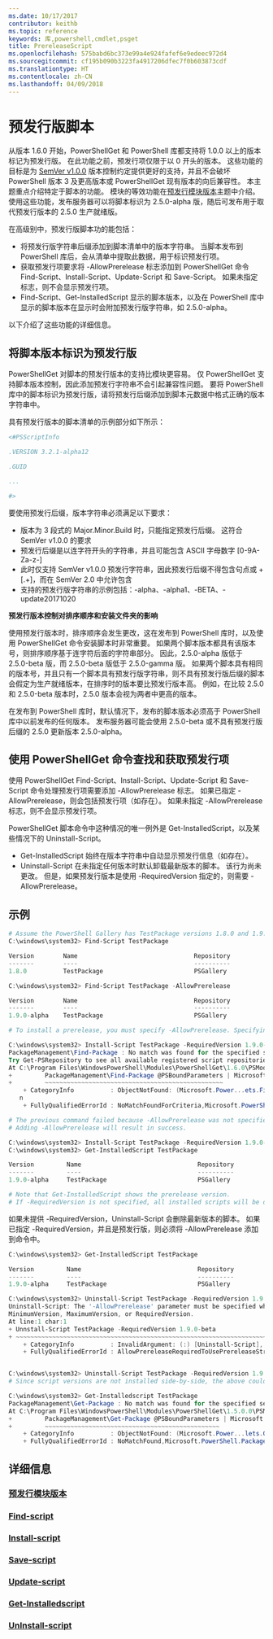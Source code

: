 ```yaml
---
ms.date: 10/17/2017
contributor: keithb
ms.topic: reference
keywords: 库,powershell,cmdlet,psget
title: PrereleaseScript
ms.openlocfilehash: 575babd6bc373e99a4e924fafef6e9edeec972d4
ms.sourcegitcommit: cf195b090b3223fa4917206dfec7f0b603873cdf
ms.translationtype: HT
ms.contentlocale: zh-CN
ms.lasthandoff: 04/09/2018
---
```

# <a name="prerelease-versions-of-scripts"></a>预发行版脚本

从版本 1.6.0 开始，PowerShellGet 和 PowerShell 库都支持将 1.0.0 以上的版本标记为预发行版。 在此功能之前，预发行项仅限于以 0 开头的版本。 这些功能的目标是为 [SemVer v1.0.0](http://semver.org/spec/v1.0.0.html) 版本控制约定提供更好的支持，并且不会破坏 PowerShell 版本 3 及更高版本或 PowerShellGet 现有版本的向后兼容性。
本主题重点介绍特定于脚本的功能。 模块的等效功能在[预发行模块版本](../module/PrereleaseModule.md)主题中介绍。 使用这些功能，发布服务器可以将脚本标识为 2.5.0-alpha 版，随后可发布用于取代预发行版本的 2.5.0 生产就绪版。

在高级别中，预发行版脚本功的能包括：

* 将预发行版字符串后缀添加到脚本清单中的版本字符串。
当脚本发布到 PowerShell 库后，会从清单中提取此数据，用于标识预发行项。
* 获取预发行项要求将 -AllowPrerelease 标志添加到 PowerShellGet 命令 Find-Script、Install-Script、Update-Script 和 Save-Script。
如果未指定标志，则不会显示预发行项。
* Find-Script、Get-InstalledScript 显示的脚本版本，以及在 PowerShell 库中显示的脚本版本在显示时会附加预发行版字符串，如 2.5.0-alpha。

以下介绍了这些功能的详细信息。


## <a name="identifying-a-script-version-as-a-prerelease"></a>将脚本版本标识为预发行版

PowerShellGet 对脚本的预发行版本的支持比模块更容易。
仅 PowerShellGet 支持脚本版本控制，因此添加预发行字符串不会引起兼容性问题。
要将 PowerShell 库中的脚本标识为预发行版，请将预发行后缀添加到脚本元数据中格式正确的版本字符串中。

具有预发行版本的脚本清单的示例部分如下所示：
```powershell
<#PSScriptInfo

.VERSION 3.2.1-alpha12

.GUID

...

#>

```

要使用预发行后缀，版本字符串必须满足以下要求：

* 版本为 3 段式的 Major.Minor.Build 时，只能指定预发行后缀。 这符合 SemVer v1.0.0 的要求
* 预发行后缀是以连字符开头的字符串，并且可能包含 ASCII 字母数字 [0-9A-Za-z-]
* 此时仅支持 SemVer v1.0.0 预发行字符串，因此预发行后缀不得包含句点或 + [.+]，而在 SemVer 2.0 中允许包含
* 支持的预发行版字符串的示例包括：-alpha、-alpha1、-BETA、-update20171020

__预发行版本控制对排序顺序和安装文件夹的影响__

使用预发行版本时，排序顺序会发生更改，这在发布到 PowerShell 库时，以及使用 PowerShellGet 命令安装脚本时非常重要。
如果两个脚本版本都具有该版本号，则排序顺序基于连字符后面的字符串部分。 因此，2.5.0-alpha 版低于 2.5.0-beta 版，而 2.5.0-beta 版低于 2.5.0-gamma 版。
如果两个脚本具有相同的版本号，并且只有一个脚本具有预发行版字符串，则不具有预发行版后缀的脚本会假定为生产就绪版本，在排序时的版本要比预发行版本高。
例如，在比较 2.5.0 和 2.5.0-beta 版本时，2.5.0 版本会视为两者中更高的版本。

在发布到 PowerShell 库时，默认情况下，发布的脚本版本必须高于 PowerShell 库中以前发布的任何版本。
发布服务器可能会使用 2.5.0-beta 或不具有预发行版后缀的 2.5.0 更新版本 2.5.0-alpha。

## <a name="finding-and-acquiring-prerelease-items-using-powershellget-commands"></a>使用 PowerShellGet 命令查找和获取预发行项

使用 PowerShellGet Find-Script、Install-Script、Update-Script 和 Save-Script 命令处理预发行项需要添加 -AllowPrerelease 标志。
如果已指定 -AllowPrerelease，则会包括预发行项（如存在）。
如果未指定 -AllowPrerelease 标志，则不会显示预发行项。

PowerShellGet 脚本命令中这种情况的唯一例外是 Get-InstalledScript，以及某些情况下的 Uninstall-Script。

* Get-InstalledScript 始终在版本字符串中自动显示预发行信息（如存在）。
* Uninstall-Script 在未指定任何版本时默认卸载最新版本的脚本。 该行为尚未更改。 但是，如果预发行版本是使用 -RequiredVersion 指定的，则需要 -AllowPrerelease。

## <a name="examples"></a>示例
```powershell
# Assume the PowerShell Gallery has TestPackage versions 1.8.0 and 1.9.0-alpha. If -AllowPrerelease is not specified, only version 1.8.0 will be returned.
C:\windows\system32> Find-Script TestPackage

Version        Name                                Repository           Description
-------        ----                                ----------           -----------
1.8.0          TestPackage                         PSGallery            Package used to validate changes to the PowerShe...

C:\windows\system32> Find-Script TestPackage -AllowPrerelease

Version        Name                                Repository           Description
-------        ----                                ----------           -----------
1.9.0-alpha    TestPackage                         PSGallery            Package used to validate changes to PowerShe...

# To install a prerelease, you must specify -AllowPrerelease. Specifying a prerelease version string is not sufficient.

C:\windows\system32> Install-Script TestPackage -RequiredVersion 1.9.0-alpha
PackageManagement\Find-Package : No match was found for the specified search criteria and script name 'TestPackage'.
Try Get-PSRepository to see all available registered script repositories.
At C:\Program Files\WindowsPowerShell\Modules\PowerShellGet\1.6.0\PSModule.psm1:1455 char:3
+         PackageManagement\Find-Package @PSBoundParameters | Microsoft ...
+         ~~~~~~~~~~~~~~~~~~~~~~~~~~~~~~~~~~~~~~~~~~~~~~~~~
    + CategoryInfo          : ObjectNotFound: (Microsoft.Power...ets.FindPackage:FindPackage) [Find-Package], Exceptio
   n
    + FullyQualifiedErrorId : NoMatchFoundForCriteria,Microsoft.PowerShell.PackageManagement.Cmdlets.FindPackage

# The previous command failed because -AllowPrerelease was not specified.
# Adding -AllowPrerelease will result in success.

C:\windows\system32> Install-Script TestPackage -RequiredVersion 1.9.0-alpha -AllowPrerelease
C:\windows\system32> Get-InstalledScript TestPackage

Version         Name                                Repository           Description
-------         ----                                ----------           -----------
1.9.0-alpha     TestPackage                         PSGallery            Package used to validate changes to PowerShe...

# Note that Get-InstalledScript shows the prerelease version.
# If -RequiredVersion is not specified, all installed scripts will be displayed by Get-InstalledScript
```

如果未提供 -RequiredVersion，Uninstall-Script 会删除最新版本的脚本。
如果已指定 -RequiredVersion，并且是预发行版，则必须将 -AllowPrerelease 添加到命令中。

``` powershell
C:\windows\system32> Get-InstalledScript TestPackage

Version         Name                                Repository           Description
-------         ----                                ----------           -----------
1.9.0-alpha     TestPackage                         PSGallery            Package used to validate changes to PowerShe...

C:\windows\system32> Uninstall-Script TestPackage -RequiredVersion 1.9.0-alpha
Uninstall-Script: The '-AllowPrerelease' parameter must be specified when using the Prerelease string in
MinimumVersion, MaximumVersion, or RequiredVersion.
At line:1 char:1
+ Unnstall-Script TestPackage -RequiredVersion 1.9.0-beta
+ ~~~~~~~~~~~~~~~~~~~~~~~~~~~~~~~~~~~~~~~~~~~~~~~~~~~~~~~~~~~~~~~~~~~~~
    + CategoryInfo          : InvalidArgument: (:) [Uninstall-Script], ArgumentException
    + FullyQualifiedErrorId : AllowPrereleaseRequiredToUsePrereleaseStringInVersion,Uninnstall-script


C:\windows\system32> Uninstall-Script TestPackage -RequiredVersion 1.9.0-alpha -AllowPrerelease
# Since script versions are not installed side-by-side, the above could be simply "Uninstall-Script TestPackage"

C:\windows\system32> Get-Installedscript TestPackage
PackageManagement\Get-Package : No match was found for the specified search criteria and script names 'testpackage'.
At C:\Program Files\WindowsPowerShell\Modules\PowerShellGet\1.5.0.0\PSModule.psm1:4088 char:9
+         PackageManagement\Get-Package @PSBoundParameters | Microsoft. ...
+         ~~~~~~~~~~~~~~~~~~~~~~~~~~~~~~~~~~~~~~~~~~~~~~~~
    + CategoryInfo          : ObjectNotFound: (Microsoft.Power...lets.GetPackage:GetPackage) [Get-Package], Exception
    + FullyQualifiedErrorId : NoMatchFound,Microsoft.PowerShell.PackageManagement.Cmdlets.GetPackage


```



## <a name="more-details"></a>详细信息
### <a name="prerelease-module-versionsmoduleprereleasemodulemd"></a>[预发行模块版本](../module/PrereleaseModule.md)
### <a name="find-scriptpsgetfind-scriptmd"></a>[Find-script](./psget_find-script.md)
### <a name="install-scriptpsgetinstall-scriptmd"></a>[Install-script](./psget_install-script.md)
### <a name="save-scriptpsgetsave-scriptmd"></a>[Save-script](./psget_save-script.md)
### <a name="update-scriptpsgetupdate-scriptmd"></a>[Update-script](./psget_update-script.md)
### <a name="get-installedscriptpsgetget-installedscriptmd"></a>[Get-Installedscript](./psget_get-installedscript.md)
### <a name="uninstall-scriptpsgetuninstall-scriptmd"></a>[UnInstall-script](./psget_uninstall-script.md)